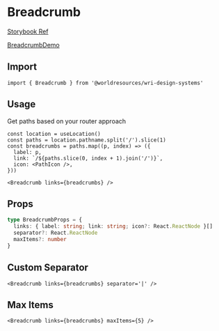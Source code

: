 # Breadcrumb

[Storybook Ref](https://wri.github.io/wri-design-systems/?path=/docs/navigation-breadcrumb--docs)

[BreadcrumbDemo](https://github.com/wri/wri-design-systems/blob/main/src/components/Navigation/Breadcrumb/BreadcrumbDemo.tsx)

## Import

```tsx
import { Breadcrumb } from '@worldresources/wri-design-systems'
```

## Usage

Get paths based on your router approach

```tsx
const location = useLocation()
const paths = location.pathname.split('/').slice(1)
const breadcrumbs = paths.map((p, index) => ({
  label: p,
  link: `/${paths.slice(0, index + 1).join('/')}`,
  icon: <PathIcon />,
}))
```

```tsx
<Breadcrumb links={breadcrumbs} />
```

## Props

```ts
type BreadcrumbProps = {
  links: { label: string; link: string; icon?: React.ReactNode }[]
  separator?: React.ReactNode
  maxItems?: number
}
```

## Custom Separator

```tsx
<Breadcrumb links={breadcrumbs} separator='|' />
```

## Max Items

```tsx
<Breadcrumb links={breadcrumbs} maxItems={5} />
```
